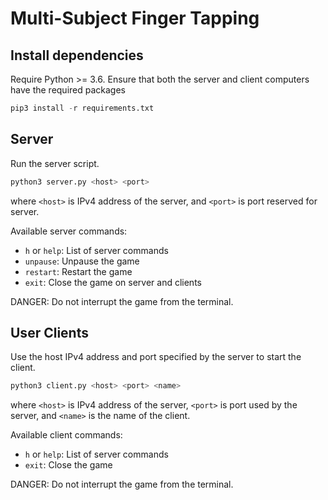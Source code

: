 # Multi-Subject Finger Tapping

## Install dependencies

Require Python >= 3.6. Ensure that both the server and client computers have the required packages

```python
pip3 install -r requirements.txt
```

## Server

Run the server script.

```python
python3 server.py <host> <port>
```

where `<host>` is IPv4 address of the server, and `<port>` is port reserved for server.

Available server commands:

- `h` or `help`: List of server commands
- `unpause`: Unpause the game
- `restart`: Restart the game
- `exit`: Close the game on server and clients

DANGER: Do not interrupt the game from the terminal.

## User Clients

Use the host IPv4 address and port specified by the server to start the client.

```python
python3 client.py <host> <port> <name>
```

where `<host>` is IPv4 address of the server, `<port>` is port used by the server, and `<name>` is the name of the client.

Available client commands:

- `h` or `help`: List of server commands
- `exit`: Close the game

DANGER: Do not interrupt the game from the terminal.
